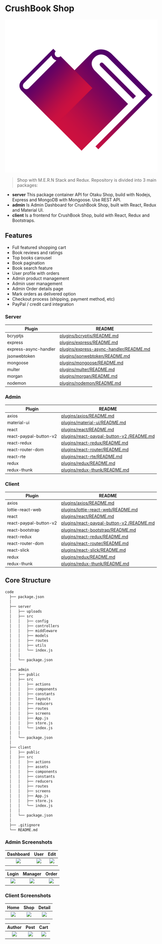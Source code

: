 # CrushBook Shop
![CrushBook](https://github.com/Ren0503/crushbook-js-ecommerce/blob/master/client/public/logo.png)
> Shop with M.E.R.N Stack and Redux. Repository is divided into 3 main packages: 
- **server** This package container API for Otaku Shop, build with Nodejs, Express and MongoDB with Mongoose. Use REST API.
- **admin** Is Admin Dashboard for CrushBook Shop, built with React, Redux and Material UI.
- **client** Is a frontend for CrushBook Shop, build with React, Redux and Bootstraps.

## Features

- Full featured shopping cart
- Book reviews and ratings
- Top books carousel
- Book pagination
- Book search feature
- User profile with orders
- Admin product management
- Admin user management
- Admin Order details page
- Mark orders as delivered option
- Checkout process (shipping, payment method, etc)
- PayPal / credit card integration

### Server

| Plugin | README |
| ------ | ------ |
| bcryptjs | [plugins/bcryptjs/README.md](https://github.com/dcodeIO/bcrypt.js/blob/master/README.md) |
| express | [plugins/express/README.md](https://github.com/expressjs/express/blob/master/Readme.md) |
| express-async-handler | [plugins/express-async-handler/README.md](https://github.com/abazhenov/express-async-handler/blob/master/README.md) |
| jsonwebtoken | [plugins/jsonwebtoken/README.md](https://github.com/auth0/node-jsonwebtoken/blob/master/README.md) |
| mongoose | [plugins/mongoose/README.md](https://github.com/Automattic/mongoose/blob/master/README.md) |
| multer | [plugins/multer/README.md](https://github.com/expressjs/multer/blob/master/README.md)|
| morgan | [plugins/morgan/README.md](https://github.com/expressjs/morgan/blob/master/README.md) |
| nodemon | [plugins/nodemon/README.md](https://github.com/remy/nodemon/blob/master/README.md) |

### Admin

| Plugin | README |
| ------ | ------ |
| axios | [plugins/axios/README.md](https://github.com/axios/axios/blob/master/README.md) |
| material-ui | [plugins/material-ui/README.md](https://github.com/mui-org/material-ui/blob/next/README.md) |
| react | [plugins/react/README.md](https://github.com/facebook/react/blob/master/README.md) |
| react-paypal-button-v2 | [plugins/react-paypal-button-v2 /README.md](https://github.com/luehang/react-paypal-button-v2/blob/master/README.md) |
| react-redux | [plugins/react-redux/README.md](https://github.com/reduxjs/react-redux) |
| react-router-dom | [plugins/react-router/README.md](https://github.com/ReactTraining/react-router/blob/master/README.md) |
| react-rte | [plugins/react-rte/README.md](https://github.com/sstur/react-rte/blob/master/README.md) |
| redux | [plugins/redux/README.md](https://github.com/reduxjs/redux)|
| redux-thunk | [plugins/redux-thunk/README.md](https://github.com/reduxjs/redux-thunk/blob/master/README.md) |

### Client

| Plugin | README |
| ------ | ------ |
| axios | [plugins/axios/README.md](https://github.com/axios/axios/blob/master/README.md) |
| lottie-react-web | [plugins/lottie-react-web/README.md](https://github.com/felippenardi/lottie-react-web/blob/master/README.md) |
| react | [plugins/react/README.md](https://github.com/facebook/react/blob/master/README.md) |
| react-paypal-button-v2 | [plugins/react-paypal-button-v2 /README.md](https://github.com/luehang/react-paypal-button-v2/blob/master/README.md) |
| react-bootstrap | [plugins/react-bootstrap/README.md](https://github.com/react-bootstrap/react-bootstrap/blob/master/README.md) |
| react-redux | [plugins/react-redux/README.md](https://github.com/reduxjs/react-redux) |
| react-router-dom | [plugins/react-router/README.md](https://github.com/ReactTraining/react-router/blob/master/README.md) |
| react-slick | [plugins/react-slick/README.md](https://github.com/akiran/react-slick) |
| redux | [plugins/redux/README.md](https://github.com/reduxjs/redux)|
| redux-thunk | [plugins/redux-thunk/README.md](https://github.com/reduxjs/redux-thunk/blob/master/README.md) |

## Core Structure
    code
      ├── package.json
      │
      ├── server
      │   ├── uploads
      │   ├── src
      │   │   ├── config
      │   │   ├── controllers
      │   │   ├── middleware
      │   │   ├── models
      │   │   ├── routes
      │   │   ├── utils
      │   │   └── index.js
      │   │
      │   └── package.json
      │
      ├── admin
      │   ├── public
      │   ├── src
      │   │   ├── actions
      │   │   ├── components
      │   │   ├── constants
      │   │   ├── layouts
      │   │   ├── reducers
      │   │   ├── routes
      │   │   ├── screens
      │   │   ├── App.js
      │   │   ├── store.js
      │   │   └── index.js
      │   │
      │   └── package.json
      │
      ├── client
      │   ├── public
      │   ├── src
      │   │   ├── actions
      │   │   ├── assets
      │   │   ├── components
      │   │   ├── constants
      │   │   ├── reducers
      │   │   ├── routes
      │   │   ├── screens
      │   │   ├── App.js
      │   │   ├── store.js
      │   │   └── index.js
      │   │
      │   └── package.json
      │
      ├── .gitignore
      └── README.md

### Admin Screenshots
|                                        Dashboard                                        |                                        User                                        |                                        Edit                                        |
| :--------------------------------------------------------------------------------: | :------------------------------------------------------------------------------------: | :-----------------------------------------------------------------------------------: |
| ![](https://github.com/Ren0503/react-fullstack/blob/master/client/src/assets/images/screenshots/194734618_316644659935209_3131132289323150312_n.png) | ![](https://github.com/Ren0503/react-fullstack/blob/master/client/src/assets/images/screenshots/195187689_784873362077883_1087735434407446691_n.png) | ![](https://github.com/Ren0503/react-fullstack/blob/master/client/src/assets/images/screenshots/196117497_5361989997160793_4237247148954963508_n.png) |

|                                        Login                                        |                                        Manager                                        |                                        Order                                        |
| :--------------------------------------------------------------------------------: | :------------------------------------------------------------------------------------: | :-----------------------------------------------------------------------------------: |
| ![](https://github.com/Ren0503/react-fullstack/blob/master/client/src/assets/images/screenshots/195198809_190826716278681_1765293144542165745_n.png) | ![](https://github.com/Ren0503/react-fullstack/blob/master/client/src/assets/images/screenshots/195187689_321389972865084_2711998413427075270_n.png) | ![](https://github.com/Ren0503/react-fullstack/blob/master/client/src/assets/images/screenshots/197450679_529539658080020_9013612089332137178_n.png) |

### Client Screenshots
|                                        Home                                        |                                        Shop                                        |                                        Detail                                        |
| :--------------------------------------------------------------------------------: | :------------------------------------------------------------------------------------: | :-----------------------------------------------------------------------------------: |
| ![](https://github.com/Ren0503/react-fullstack/blob/master/client/src/assets/images/screenshots/196694303_840721236562549_2027306225614810390_n.png) | ![](https://github.com/Ren0503/react-fullstack/blob/master/client/src/assets/images/screenshots/196655706_974465676713604_7162672287648145447_n.png) | ![](https://github.com/Ren0503/react-fullstack/blob/master/client/src/assets/images/screenshots/202893348_325380135722462_3372241859954472188_n.png) |

|                                        Author                                        |                                        Post                                        |                                        Cart                                        |
| :--------------------------------------------------------------------------------: | :------------------------------------------------------------------------------------: | :-----------------------------------------------------------------------------------: |
| ![](https://github.com/Ren0503/react-fullstack/blob/master/client/src/assets/images/screenshots/197698778_1024297755007283_2503820427239061084_n.png) | ![](https://github.com/Ren0503/react-fullstack/blob/master/client/src/assets/images/screenshots/195569024_549676902860175_1947106681174839114_n.png) | ![](https://github.com/Ren0503/react-fullstack/blob/master/client/src/assets/images/screenshots/195414232_856001291674383_801010911083484819_n.png) |